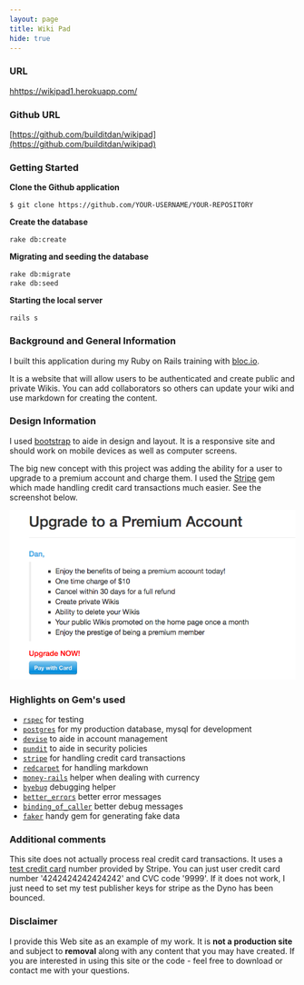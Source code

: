 ```yaml
---
layout: page
title: Wiki Pad
hide: true
---
```


### URL
[hhttps://wikipad1.herokuapp.com/](https://wikipad1.herokuapp.com/)

### Github URL
[https://github.com/builditdan/wikipad](https://github.com/builditdan/wikipad)

### Getting Started

**Clone the Github application**

```
$ git clone https://github.com/YOUR-USERNAME/YOUR-REPOSITORY
```

**Create the database**

```
rake db:create
```

**Migrating and seeding the database**

```
rake db:migrate
rake db:seed
```

**Starting the local server**

```
rails s

```

### Background and General Information
I built this application during my Ruby on Rails training with [bloc.io](https://bloc.io).

It is a website that will allow users to be authenticated and create public and private Wikis. You can add collaborators so others can update your wiki and use markdown for creating the content.

### Design Information
I used [bootstrap](http://getbootstrap.com/) to aide in design and layout. It is a responsive site and should work on mobile devices as well as computer screens.

The big new concept with this project was adding the ability for a user to upgrade to a premium account and charge them. I used the [Stripe](https://stripe.com/) gem which made handling credit card transactions much easier. See the screenshot below.

[<img src="/img/payforit.png">](http://wikipad1.herokuapp.com/)<br>

### Highlights on Gem's used
* [`rspec`](https://github.com/rspec/rspec-rails) for testing
* [`postgres`](http://www.postgresql.org/) for my production database, mysql for development
* [`devise`](https://github.com/plataformatec/devise) to aide in account management
* [`pundit`](https://github.com/elabs/pundit) to aide in security policies
* [`stripe`](https://github.com/stripe/stripe-ruby) for handling credit card transactions
* [`redcarpet`](https://github.com/vmg/redcarpet) for handling markdown
* [`money-rails`](https://github.com/RubyMoney/money-rails) helper when dealing with currency
* [`byebug`](https://github.com/deivid-rodriguez/byebug) debugging helper
* [`better_errors`](https://github.com/charliesome/better_errors) better error messages
* [`binding_of_caller`](https://github.com/banister/binding_of_caller) better debug messages
* [`faker`](https://github.com/stympy/faker) handy gem for generating fake data

### Additional comments
This site does not actually process real credit card transactions. It uses a [test credit card](https://stripe.com/docs/testing) number provided by Stripe. You can just user credit card number '4242424242424242' and CVC code '9999'. If it does not work, I just need to set my test publisher keys for stripe as the Dyno has been bounced.  

### Disclaimer
I provide this Web site as an example of my work. It is **not a production site** and subject to **removal** along with any content that you may have created. If you are interested in using this site or the code - feel free to download or contact me with your questions.
